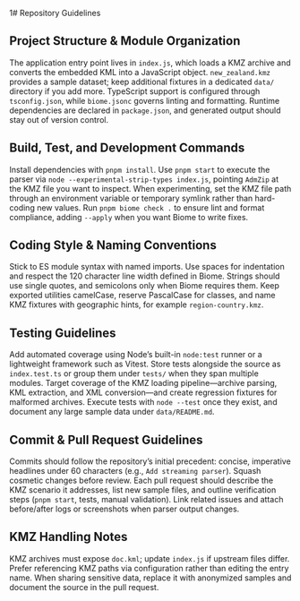 1# Repository Guidelines

## Project Structure & Module Organization
The application entry point lives in `index.js`, which loads a KMZ archive and converts the embedded KML into a JavaScript object. `new_zealand.kmz` provides a sample dataset; keep additional fixtures in a dedicated `data/` directory if you add more. TypeScript support is configured through `tsconfig.json`, while `biome.jsonc` governs linting and formatting. Runtime dependencies are declared in `package.json`, and generated output should stay out of version control.

## Build, Test, and Development Commands
Install dependencies with `pnpm install`. Use `pnpm start` to execute the parser via `node --experimental-strip-types index.js`, pointing `AdmZip` at the KMZ file you want to inspect. When experimenting, set the KMZ file path through an environment variable or temporary symlink rather than hard-coding new values. Run `pnpm biome check .` to ensure lint and format compliance, adding `--apply` when you want Biome to write fixes.

## Coding Style & Naming Conventions
Stick to ES module syntax with named imports. Use spaces for indentation and respect the 120 character line width defined in Biome. Strings should use single quotes, and semicolons only when Biome requires them. Keep exported utilities camelCase, reserve PascalCase for classes, and name KMZ fixtures with geographic hints, for example `region-country.kmz`.

## Testing Guidelines
Add automated coverage using Node’s built-in `node:test` runner or a lightweight framework such as Vitest. Store tests alongside the source as `index.test.ts` or group them under `tests/` when they span multiple modules. Target coverage of the KMZ loading pipeline—archive parsing, KML extraction, and XML conversion—and create regression fixtures for malformed archives. Execute tests with `node --test` once they exist, and document any large sample data under `data/README.md`.

## Commit & Pull Request Guidelines
Commits should follow the repository’s initial precedent: concise, imperative headlines under 60 characters (e.g., `Add streaming parser`). Squash cosmetic changes before review. Each pull request should describe the KMZ scenario it addresses, list new sample files, and outline verification steps (`pnpm start`, tests, manual validation). Link related issues and attach before/after logs or screenshots when parser output changes.

## KMZ Handling Notes
KMZ archives must expose `doc.kml`; update `index.js` if upstream files differ. Prefer referencing KMZ paths via configuration rather than editing the entry name. When sharing sensitive data, replace it with anonymized samples and document the source in the pull request.
